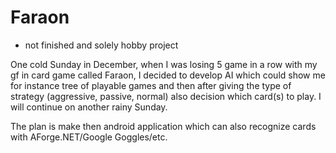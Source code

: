# Faraon
- not finished and solely hobby project

One cold Sunday in December, when I was losing 5 game in a row with my gf in card game called Faraon, 
I decided to develop AI which could show me for instance tree of playable games and then
after giving the type of strategy (aggressive, passive, normal) also decision which card(s)
to play. I will continue on another rainy Sunday.

The plan is make then android application which can also recognize cards with AForge.NET/Google Goggles/etc. 


